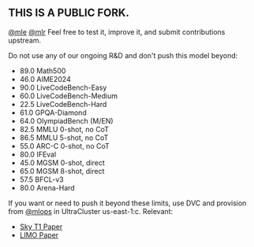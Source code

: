 ## THIS IS A PUBLIC FORK.
[@mle](https://github.com/orgs/yev-ai/teams/mle) [@mlr](https://github.com/orgs/yev-ai/teams/mlr) Feel free to test it, improve it, and submit contributions upstream.

Do not use any of our ongoing R&D and don't push this model beyond:
  - 89.0 Math500
  - 46.0 AIME2024
  - 90.0 LiveCodeBench-Easy
  - 60.0 LiveCodeBench-Medium
  - 22.5 LiveCodeBench-Hard
  - 61.0 GPQA-Diamond
  - 64.0 OlympiadBench (M/EN)
  - 82.5 MMLU 0-shot, no CoT
  - 86.5 MMLU 5-shot, no CoT
  - 55.0 ARC-C 0-shot, no CoT
  - 80.0 IFEval
  - 45.0 MGSM 0-shot, direct
  - 65.0 MGSM 8-shot, direct
  - 57.5 BFCL-v3
  - 80.0 Arena-Hard

If you want or need to push it beyond these limits, use DVC and provision from [@mlops](https://github.com/orgs/yev-ai/teams/mlops) in UltraCluster us-east-1:c. Relevant:
  - [Sky T1 Paper](https://github.com/yev-ai/32b-inf-a-0031/blob/main/papers/sky-t1.pdf)
  - [LIMO Paper](https://github.com/yev-ai/32b-inf-a-0031/blob/main/papers/limo.pdf)